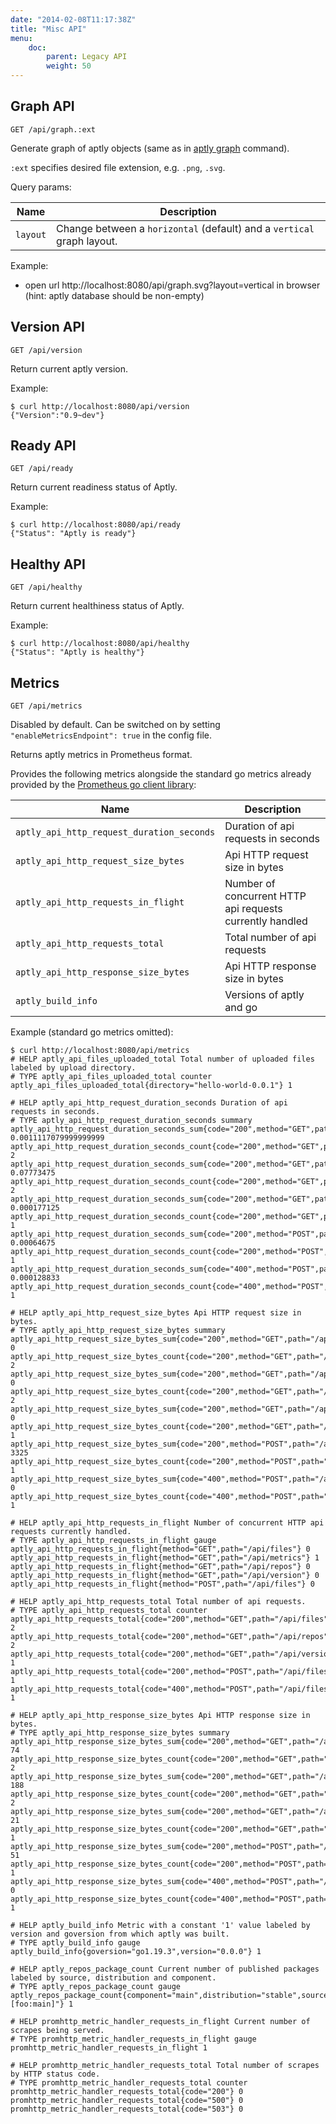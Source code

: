 ```yaml
---
date: "2014-02-08T11:17:38Z"
title: "Misc API"
menu:
    doc:
        parent: Legacy API
        weight: 50
---
```


Graph API
---------

`GET /api/graph.:ext`

Generate graph of aptly objects (same as in [aptly graph](/doc/aptly/graph) command).

`:ext` specifies desired file extension, e.g. `.png`, `.svg`.

Query params:

 Name                      | Description
---------------------------|-------------------------------
 `layout`                  | Change between a `horizontal` (default) and a `vertical` graph layout.

Example:

* open url http://localhost:8080/api/graph.svg?layout=vertical in browser (hint: aptly database should be non-empty)


Version API
-----------

`GET /api/version`

Return current aptly version.

Example:

    $ curl http://localhost:8080/api/version
    {"Version":"0.9~dev"}

Ready API
-----------

`GET /api/ready`

Return current readiness status of Aptly.

Example:

    $ curl http://localhost:8080/api/ready
    {"Status": "Aptly is ready"}

Healthy API
-----------

`GET /api/healthy`

Return current healthiness status of Aptly.

Example:

    $ curl http://localhost:8080/api/healthy
    {"Status": "Aptly is healthy"}

Metrics
-------

`GET /api/metrics`

Disabled by default. Can be switched on by setting `"enableMetricsEndpoint": true` in the config file.

Returns aptly metrics in Prometheus format.

Provides the following metrics alongside the standard go metrics already provided by the [Prometheus go client library](https://pkg.go.dev/github.com/prometheus/client_golang/prometheus/promhttp):

 Name                                      | Description
-------------------------------------------|-------------------------------
 `aptly_api_http_request_duration_seconds` | Duration of api requests in seconds
 `aptly_api_http_request_size_bytes`       | Api HTTP request size in bytes
 `aptly_api_http_requests_in_flight`       | Number of concurrent HTTP api requests currently handled
 `aptly_api_http_requests_total`           | Total number of api requests
 `aptly_api_http_response_size_bytes`      | Api HTTP response size in bytes
 `aptly_build_info`                        | Versions of aptly and go

Example (standard go metrics omitted):

    $ curl http://localhost:8080/api/metrics
    # HELP aptly_api_files_uploaded_total Total number of uploaded files labeled by upload directory.
    # TYPE aptly_api_files_uploaded_total counter
    aptly_api_files_uploaded_total{directory="hello-world-0.0.1"} 1

    # HELP aptly_api_http_request_duration_seconds Duration of api requests in seconds.
    # TYPE aptly_api_http_request_duration_seconds summary
    aptly_api_http_request_duration_seconds_sum{code="200",method="GET",path="/api/files"} 0.0011117079999999999
    aptly_api_http_request_duration_seconds_count{code="200",method="GET",path="/api/files"} 2
    aptly_api_http_request_duration_seconds_sum{code="200",method="GET",path="/api/repos"} 0.07773475
    aptly_api_http_request_duration_seconds_count{code="200",method="GET",path="/api/repos"} 2
    aptly_api_http_request_duration_seconds_sum{code="200",method="GET",path="/api/version"} 0.000177125
    aptly_api_http_request_duration_seconds_count{code="200",method="GET",path="/api/version"} 1
    aptly_api_http_request_duration_seconds_sum{code="200",method="POST",path="/api/files"} 0.00064675
    aptly_api_http_request_duration_seconds_count{code="200",method="POST",path="/api/files"} 1
    aptly_api_http_request_duration_seconds_sum{code="400",method="POST",path="/api/files"} 0.000128833
    aptly_api_http_request_duration_seconds_count{code="400",method="POST",path="/api/files"} 1

    # HELP aptly_api_http_request_size_bytes Api HTTP request size in bytes.
    # TYPE aptly_api_http_request_size_bytes summary
    aptly_api_http_request_size_bytes_sum{code="200",method="GET",path="/api/files"} 0
    aptly_api_http_request_size_bytes_count{code="200",method="GET",path="/api/files"} 2
    aptly_api_http_request_size_bytes_sum{code="200",method="GET",path="/api/repos"} 0
    aptly_api_http_request_size_bytes_count{code="200",method="GET",path="/api/repos"} 2
    aptly_api_http_request_size_bytes_sum{code="200",method="GET",path="/api/version"} 0
    aptly_api_http_request_size_bytes_count{code="200",method="GET",path="/api/version"} 1
    aptly_api_http_request_size_bytes_sum{code="200",method="POST",path="/api/files"} 3325
    aptly_api_http_request_size_bytes_count{code="200",method="POST",path="/api/files"} 1
    aptly_api_http_request_size_bytes_sum{code="400",method="POST",path="/api/files"} 0
    aptly_api_http_request_size_bytes_count{code="400",method="POST",path="/api/files"} 1

    # HELP aptly_api_http_requests_in_flight Number of concurrent HTTP api requests currently handled.
    # TYPE aptly_api_http_requests_in_flight gauge
    aptly_api_http_requests_in_flight{method="GET",path="/api/files"} 0
    aptly_api_http_requests_in_flight{method="GET",path="/api/metrics"} 1
    aptly_api_http_requests_in_flight{method="GET",path="/api/repos"} 0
    aptly_api_http_requests_in_flight{method="GET",path="/api/version"} 0
    aptly_api_http_requests_in_flight{method="POST",path="/api/files"} 0

    # HELP aptly_api_http_requests_total Total number of api requests.
    # TYPE aptly_api_http_requests_total counter
    aptly_api_http_requests_total{code="200",method="GET",path="/api/files"} 2
    aptly_api_http_requests_total{code="200",method="GET",path="/api/repos"} 2
    aptly_api_http_requests_total{code="200",method="GET",path="/api/version"} 1
    aptly_api_http_requests_total{code="200",method="POST",path="/api/files"} 1
    aptly_api_http_requests_total{code="400",method="POST",path="/api/files"} 1

    # HELP aptly_api_http_response_size_bytes Api HTTP response size in bytes.
    # TYPE aptly_api_http_response_size_bytes summary
    aptly_api_http_response_size_bytes_sum{code="200",method="GET",path="/api/files"} 74
    aptly_api_http_response_size_bytes_count{code="200",method="GET",path="/api/files"} 2
    aptly_api_http_response_size_bytes_sum{code="200",method="GET",path="/api/repos"} 188
    aptly_api_http_response_size_bytes_count{code="200",method="GET",path="/api/repos"} 2
    aptly_api_http_response_size_bytes_sum{code="200",method="GET",path="/api/version"} 21
    aptly_api_http_response_size_bytes_count{code="200",method="GET",path="/api/version"} 1
    aptly_api_http_response_size_bytes_sum{code="200",method="POST",path="/api/files"} 51
    aptly_api_http_response_size_bytes_count{code="200",method="POST",path="/api/files"} 1
    aptly_api_http_response_size_bytes_sum{code="400",method="POST",path="/api/files"} 0
    aptly_api_http_response_size_bytes_count{code="400",method="POST",path="/api/files"} 1

    # HELP aptly_build_info Metric with a constant '1' value labeled by version and goversion from which aptly was built.
    # TYPE aptly_build_info gauge
    aptly_build_info{goversion="go1.19.3",version="0.0.0"} 1

    # HELP aptly_repos_package_count Current number of published packages labeled by source, distribution and component.
    # TYPE aptly_repos_package_count gauge
    aptly_repos_package_count{component="main",distribution="stable",source="[foo:main]"} 1

    # HELP promhttp_metric_handler_requests_in_flight Current number of scrapes being served.
    # TYPE promhttp_metric_handler_requests_in_flight gauge
    promhttp_metric_handler_requests_in_flight 1

    # HELP promhttp_metric_handler_requests_total Total number of scrapes by HTTP status code.
    # TYPE promhttp_metric_handler_requests_total counter
    promhttp_metric_handler_requests_total{code="200"} 0
    promhttp_metric_handler_requests_total{code="500"} 0
    promhttp_metric_handler_requests_total{code="503"} 0
